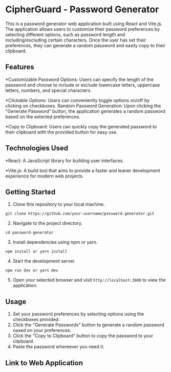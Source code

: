 # CipherGuard - Password Generator

This is a password generator web application built using React and Vite.js. The application allows users to customize their password preferences by selecting different options, such as password length and including/excluding certain characters. Once the user has set their preferences, they can generate a random password and easily copy to their clipboard.

## Features

*Customizable Password Options: Users can specify the length of the password and choose to include or exclude lowercase letters, uppercase letters, numbers, and special characters.

*Clickable Options: Users can conveniently toggle options on/off by clicking on checkboxes.
Random Password Generation: Upon clicking the "Generate Password" button, the application generates a random password based on the selected preferences.

*Copy to Clipboard: Users can quickly copy the generated password to their clipboard with the provided button for easy use.

## Technologies Used

*React: A JavaScript library for building user interfaces.

*Vite.js: A build tool that aims to provide a faster and leaner development experience
for modern web projects.

## Getting Started

1. Clone this repository to your local machine.

```
git clone https://github.com/your-username/password-generator.git
```

2. Navigate to the project directory.

```
cd password-generator
```

3. Install dependencies using npm or yarn.

```
npm install or yarn install
```

4. Start the development server.
```
npm run dev or yarn dev
```

5. Open your selected browser and visit `http://localhost:3000` to view the application.

## Usage

1. Set your password preferences by selecting options using the checkboxes provided.
2. Click the "Generate Passwords" button to generate a random password nased on your preferences.
3. Click the "Copy to Clipboard" button to copy the password to your clipboard.
4. Paste the password whereever you need it.

## Link to Web Application


